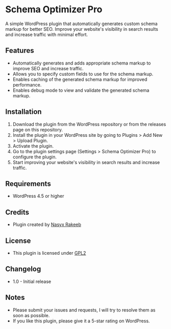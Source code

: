 # Schema Optimizer Pro

A simple WordPress plugin that automatically generates custom schema markup for better SEO. Improve your website's visibility in search results and increase traffic with minimal effort.

## Features
- Automatically generates and adds appropriate schema markup to improve SEO and increase traffic.
- Allows you to specify custom fields to use for the schema markup.
- Enables caching of the generated schema markup for improved performance.
- Enables debug mode to view and validate the generated schema markup.

## Installation
1. Download the plugin from the WordPress repository or from the releases page on this repository.
2. Install the plugin in your WordPress site by going to Plugins > Add New > Upload Plugin.
3. Activate the plugin.
4. Go to the plugin settings page (Settings > Schema Optimizer Pro) to configure the plugin.
5. Start improving your website's visibility in search results and increase traffic.

## Requirements
- WordPress 4.5 or higher

## Credits
- Plugin created by [Nasyx Rakeeb](https://nasyxrakeeb.vercel.app)

## License
- This plugin is licensed under [GPL2](https://github.com/nasyx-rakeeb/schema-optimizer-pro/blob/main/LICENSE.txt)

## Changelog
- 1.0 - Initial release

## Notes
- Please submit your issues and requests, I will try to resolve them as soon as possible.
- If you like this plugin, please give it a 5-star rating on WordPress.